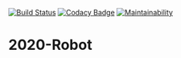 [![Build Status](https://travis-ci.org/athenian-robotics/2020-Robot.svg?branch=master)](https://travis-ci.org/athenian-robotics/2020-Robot)
[![Codacy Badge](https://api.codacy.com/project/badge/Grade/0c89bfb866a0469f9e6a566df327f418)](https://www.codacy.com?utm_source=github.com&amp;utm_medium=referral&amp;utm_content=athenian-robotics/2020-Robot&amp;utm_campaign=Badge_Grade)
[![Maintainability](https://api.codeclimate.com/v1/badges/ce9ae7766740f188a07f/maintainability)](https://codeclimate.com/github/athenian-robotics/2020-Robot/maintainability)

# 2020-Robot
